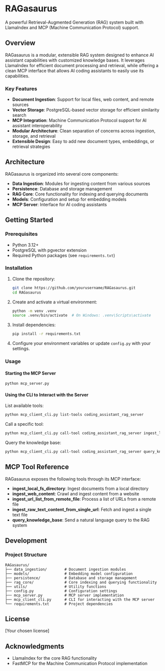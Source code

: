 # RAGasaurus

A powerful Retrieval-Augmented Generation (RAG) system built with LlamaIndex and MCP (Machine Communication Protocol) support.

## Overview

RAGasaurus is a modular, extensible RAG system designed to enhance AI assistant capabilities with customized knowledge bases. It leverages LlamaIndex for efficient document processing and retrieval, while offering a clean MCP interface that allows AI coding assistants to easily use its capabilities.

### Key Features

- **Document Ingestion**: Support for local files, web content, and remote sources
- **Vector Storage**: PostgreSQL-based vector storage for efficient similarity search
- **MCP Integration**: Machine Communication Protocol support for AI assistant interoperability
- **Modular Architecture**: Clean separation of concerns across ingestion, storage, and retrieval
- **Extensible Design**: Easy to add new document types, embeddings, or retrieval strategies

## Architecture

RAGasaurus is organized into several core components:

- **Data Ingestion**: Modules for ingesting content from various sources
- **Persistence**: Database and storage management
- **RAG Core**: Core functionality for indexing and querying documents
- **Models**: Configuration and setup for embedding models
- **MCP Server**: Interface for AI coding assistants

## Getting Started

### Prerequisites

- Python 3.12+
- PostgreSQL with pgvector extension
- Required Python packages (see `requirements.txt`)

### Installation

1. Clone the repository:
   ```bash
   git clone https://github.com/yourusername/RAGasaurus.git
   cd RAGasaurus
   ```

2. Create and activate a virtual environment:
   ```bash
   python -m venv .venv
   source .venv/bin/activate  # On Windows: .venv\Scripts\activate
   ```

3. Install dependencies:
   ```bash
   pip install -r requirements.txt
   ```

4. Configure your environment variables or update `config.py` with your settings.

### Usage

#### Starting the MCP Server

```bash
python mcp_server.py
```

#### Using the CLI to Interact with the Server

List available tools:
```bash
python mcp_client_cli.py list-tools coding_assistant_rag_server
```

Call a specific tool:
```bash 
python mcp_client_cli.py call-tool coding_assistant_rag_server ingest_local_fs_directory --tool-args-json '{"directory_path": "/path/to/documents", "force_refresh": false}'
```

Query the knowledge base:
```bash
python mcp_client_cli.py call-tool coding_assistant_rag_server query_knowledge_base --tool-args-json '{"query_text": "What is RAGasaurus?", "top_k": 5}'
```

## MCP Tool Reference

RAGasaurus exposes the following tools through its MCP interface:

- **ingest_local_fs_directory**: Ingest documents from a local directory
- **ingest_web_content**: Crawl and ingest content from a website
- **ingest_url_list_from_remote_file**: Process a list of URLs from a remote file
- **ingest_raw_text_content_from_single_url**: Fetch and ingest a single text file
- **query_knowledge_base**: Send a natural language query to the RAG system

## Development

### Project Structure

```
RAGasaurus/
├── data_ingestion/        # Document ingestion modules
├── models/                # Embedding model configuration
├── persistence/           # Database and storage management
├── rag_core/              # Core indexing and querying functionality
├── utils/                 # Utility functions
├── config.py              # Configuration settings
├── mcp_server.py          # MCP server implementation
├── mcp_client_cli.py      # CLI for interacting with the MCP server
└── requirements.txt       # Project dependencies
```

## License

[Your chosen license]

## Acknowledgments

- LlamaIndex for the core RAG functionality
- FastMCP for the Machine Communication Protocol implementation
